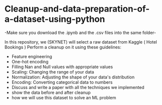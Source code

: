 # Cleanup-and-data-preparation-of-a-dataset-using-python

-Make sure you download the .ipynb and the .csv files into the same folder-

In this repository, we (SKYNET) will select a raw dataset from Kaggle  ( Hotel Bookings )
Perform a cleanup on it using these guidelines:
- Feature engineering
- One-hot encoding
- Filling Nan and Null values with appropriate values
- Scaling: Changing the range of your data
- Normalization: Adjusting the shape of your data's distribution
- Encoding: Converting categorical data to numbers
- Discuss and write a paper with all the techniques we implemented
- show the data before and after cleanup
- how we will use this dataset to solve an ML problem
